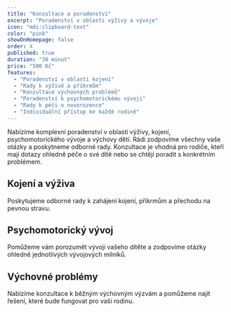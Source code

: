 ```yaml
---
title: "Konzultace a poradenství"
excerpt: "Poradenství v oblasti výživy a vývoje"
icon: "mdi:clipboard-text"
color: "pink"
showOnHomepage: false
order: 4
published: true
duration: "30 minut"
price: "500 Kč"
features:
  - "Poradenství v oblasti kojení"
  - "Rady k výživě a příkrmům"
  - "Konzultace výchovných problémů"
  - "Poradenství k psychomotorickému vývoji"
  - "Rady k péči o novorozence"
  - "Individuální přístup ke každé rodině"
---
```


Nabízíme komplexní poradenství v oblasti výživy, kojení, psychomotorického vývoje a výchovy dětí. Rádi zodpovíme všechny vaše otázky a poskytneme odborné rady. Konzultace je vhodná pro rodiče, kteří mají dotazy ohledně péče o své dítě nebo se chtějí poradit s konkrétním problémem.

## Kojení a výživa

Poskytujeme odborné rady k zahájení kojení, příkrmům a přechodu na pevnou stravu.

## Psychomotorický vývoj

Pomůžeme vám porozumět vývoji vašeho dítěte a zodpovíme otázky ohledně jednotlivých vývojových milníků.

## Výchovné problémy

Nabízíme konzultace k běžným výchovným výzvám a pomůžeme najít řešení, které bude fungovat pro vaši rodinu.

